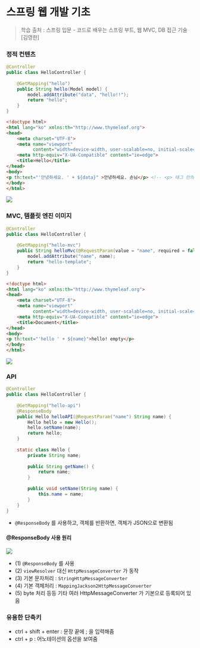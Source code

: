 # 스프링 웹 개발 기초

> 학습 출처 : 스프링 입문 - 코드로 배우는 스프링 부트, 웹 MVC, DB 접근 기술 [김영한]

### 정적 컨텐츠

```java
@Controller
public class HelloController {
    
    @GetMapping("hello")
    public String hello(Model model) {
        model.addAttribute("data", "hello!!");
        return "hello";
    }
}
```

```html
<!doctype html>
<html lang="ko" xmlns:th="http://www.thymeleaf.org">
<head>
    <meta charset="UTF-8">
    <meta name="viewport"
          content="width=device-width, user-scalable=no, initial-scale=1.0, maximum-scale=1.0, minimum-scale=1.0">
    <meta http-equiv="X-UA-Compatible" content="ie=edge">
    <title>Hello</title>
</head>
<body>
<p th:text="'안녕하세요. ' + ${data}" >안녕하세요. 손님</p> <!-- <p> 태그 안의 텍스트는 생략 가능, 판별용 -->
</body>
</html>
```

<img src="https://velog.velcdn.com/images/gene028/post/33fb1460-1ad8-41ba-8e8e-b96e15816aee/image.png">

### MVC, 템플릿 엔진 이미지

```java
@Controller
public class HelloController {
    
    @GetMapping("hello-mvc")
    public String helloMvc(@RequestParam(value = "name", required = false) String name, Model model) {
        model.addAttribute("name", name);
        return "hello-template";
    }
}
```

```html
<!doctype html>
<html lang="ko" xmlns:th="http://www.thymeleaf.org">
<head>
    <meta charset="UTF-8">
    <meta name="viewport"
          content="width=device-width, user-scalable=no, initial-scale=1.0, maximum-scale=1.0, minimum-scale=1.0">
    <meta http-equiv="X-UA-Compatible" content="ie=edge">
    <title>Document</title>
</head>
<body>
<p th:text="'hello ' + ${name}">hello! empty</p>
</body>
</html>
```

<img src="https://blog.kakaocdn.net/dn/J7iI5/btruiQvjqVH/UTkr11DxkZJZ9YuiOwZN81/img.png">

### API

```java
@Controller
public class HelloController {
    
    @GetMapping("hello-api")
    @ResponseBody
    public Hello helloAPI(@RequestParam("name") String name) {
        Hello hello = new Hello();
        hello.setName(name);
        return hello;
    }
    
    static class Hello {
        private String name;
        
        public String getName() {
            return name;
        }
        
        public void setName(String name) {
            this.name = name;
        }
    }
}
```

- `@ResponseBody` 를 사용하고, 객체를 반환하면, 객체가 JSON으로 변환됨

#### @ResponseBody 사용 원리

<img src="https://blog.kakaocdn.net/dn/EzDRw/btsGJSlS2FS/MTQXKrUA0IJGOXuhQopxaK/img.png">

- (1) `@ResponseBody` 를 사용
- (2) `viewResolver` 대신 `HttpMessageConverter` 가 동작
- (3) 기본 문자처리 : `StringHttpMessageConverter`
- (4) 기본 객체처리 : `MappingJackson2HttpMessageConverter`
- (5) byte 처리 등등 기타 여러 HttpMessageConverter 가 기본으로 등록되어 있음

### 유용한 단축키

- ctrl + shift + enter : 문장 끝에 ; 을 입력해줌
- ctrl + p : 어노테이션의 옵션을 보여줌

